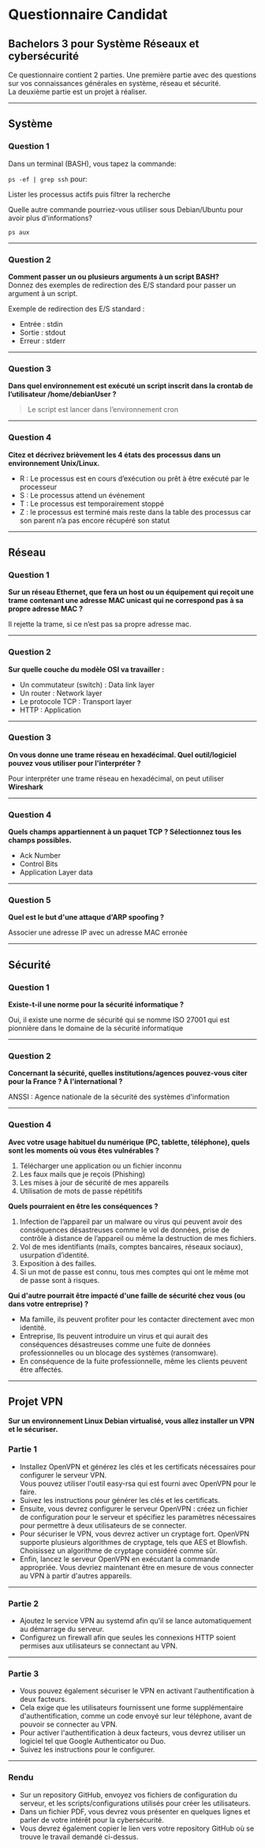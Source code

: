 # Questionnaire Candidat

## Bachelors 3 pour Système Réseaux et cybersécurité

Ce questionnaire contient 2 parties. Une première partie avec des questions sur vos connaissances générales en système, réseau et sécurité.  
La deuxième partie est un projet à réaliser.

---

## Système

### Question 1

Dans un terminal (BASH), vous tapez la commande:  

`ps -ef | grep ssh` pour:

Lister les processus actifs puis filtrer la recherche

Quelle autre commande pourriez-vous utiliser sous Debian/Ubuntu pour avoir plus d'informations?

`ps aux`

---

### Question 2

**Comment passer un ou plusieurs arguments à un script BASH?**  
Donnez des exemples de redirection des E/S standard pour passer un argument à un script.

Exemple de redirection des E/S standard :

- Entrée : stdin  
- Sortie : stdout  
- Erreur : stderr

---

### Question 3

**Dans quel environnement est exécuté un script inscrit dans la crontab de l’utilisateur /home/debianUser ?**

> Le script est lancer dans l’environnement cron

---

### Question 4

**Citez et décrivez brièvement les 4 états des processus dans un environnement Unix/Linux.**

- R : Le processus est en cours d’exécution ou prêt à être exécuté par le processeur  
- S : Le processus attend un événement  
- T : Le processus est temporairement stoppé  
- Z : le processus est terminé mais reste dans la table des processus car son parent n’a pas encore récupéré son statut

---

## Réseau

### Question 1

**Sur un réseau Ethernet, que fera un host ou un équipement qui reçoit une trame contenant une adresse MAC unicast qui ne correspond pas à sa propre adresse MAC ?**

 Il rejette la trame, si ce n’est pas sa propre adresse mac.

---

### Question 2

**Sur quelle couche du modèle OSI va travailler :**

- Un commutateur (switch) : Data link layer  
- Un router : Network layer  
- Le protocole TCP : Transport layer  
- HTTP : Application

---

### Question 3

**On vous donne une trame réseau en hexadécimal. Quel outil/logiciel pouvez vous utiliser pour l'interpréter ?**

 Pour interpréter une trame réseau en hexadécimal, on peut utiliser **Wireshark**

---

### Question 4

**Quels champs appartiennent à un paquet TCP ? Sélectionnez tous les champs possibles.**
  
- Ack Number  
- Control Bits  
- Application Layer data

---

### Question 5

**Quel est le but d'une attaque d'ARP spoofing ?**

 Associer une adresse IP avec un adresse MAC erronée

---

## Sécurité

### Question 1

**Existe-t-il une norme pour la sécurité informatique ?**

 Oui, il existe une norme de sécurité qui se nomme ISO 27001 qui est pionnière dans le domaine de la sécurité informatique

---

### Question 2

**Concernant la sécurité, quelles institutions/agences pouvez-vous citer pour la France ? À l'international ?**

 ANSSI : Agence nationale de la sécurité des systèmes d'information

---

### Question 4

**Avec votre usage habituel du numérique (PC, tablette, téléphone), quels sont les moments où vous êtes vulnérables ?**

1. Télécharger une application ou un fichier inconnu  
2. Les faux mails que je reçois (Phishing)  
3. Les mises à jour de sécurité de mes appareils  
4. Utilisation de mots de passe répétitifs

**Quels pourraient en être les conséquences ?**

1. Infection de l’appareil par un malware ou virus qui peuvent avoir des conséquences désastreuses comme le vol de données, prise de contrôle à distance de l’appareil ou même la destruction de mes fichiers.  
2. Vol de mes identifiants (mails, comptes bancaires, réseaux sociaux), usurpation d’identité.  
3. Exposition à des failles.  
4. Si un mot de passe est connu, tous mes comptes qui ont le même mot de passe sont à risques.

**Qui d'autre pourrait être impacté d'une faille de sécurité chez vous (ou dans votre entreprise) ?**

 - Ma famille, ils peuvent profiter pour les contacter directement avec mon identité.  
 - Entreprise, Ils peuvent introduire un virus et qui aurait des conséquences désastreuses comme une fuite de données professionnelles ou un blocage des systèmes (ransomware).  
 - En conséquence de la fuite professionnelle, même les clients peuvent être affectés.

---

## Projet VPN

**Sur un environnement Linux Debian virtualisé, vous allez installer un VPN et le sécuriser.**

### Partie 1

- Installez OpenVPN et générez les clés et les certificats nécessaires pour configurer le serveur VPN.  
  Vous pouvez utiliser l'outil easy-rsa qui est fourni avec OpenVPN pour le faire.  
- Suivez les instructions pour générer les clés et les certificats.  
- Ensuite, vous devrez configurer le serveur OpenVPN : créez un fichier de configuration pour le serveur et spécifiez les paramètres nécessaires pour permettre à deux utilisateurs de se connecter.  
- Pour sécuriser le VPN, vous devrez activer un cryptage fort. OpenVPN supporte plusieurs algorithmes de cryptage, tels que AES et Blowfish. Choisissez un algorithme de cryptage considéré comme sûr.  
- Enfin, lancez le serveur OpenVPN en exécutant la commande appropriée. Vous devriez maintenant être en mesure de vous connecter au VPN à partir d'autres appareils.

---

### Partie 2

- Ajoutez le service VPN au systemd afin qu’il se lance automatiquement au démarrage du serveur.  
- Configurez un firewall afin que seules les connexions HTTP soient permises aux utilisateurs se connectant au VPN.

---

### Partie 3

- Vous pouvez également sécuriser le VPN en activant l'authentification à deux facteurs.  
- Cela exige que les utilisateurs fournissent une forme supplémentaire d'authentification, comme un code envoyé sur leur téléphone, avant de pouvoir se connecter au VPN.  
- Pour activer l'authentification à deux facteurs, vous devrez utiliser un logiciel tel que Google Authenticator ou Duo.  
- Suivez les instructions pour le configurer.

---

### Rendu

- Sur un repository GitHub, envoyez vos fichiers de configuration du serveur, et les scripts/configurations utilisés pour créer les utilisateurs.  
- Dans un fichier PDF, vous devrez vous présenter en quelques lignes et parler de votre intérêt pour la cybersécurité.  
- Vous devrez également copier le lien vers votre repository GitHub où se trouve le travail demandé ci-dessus.
